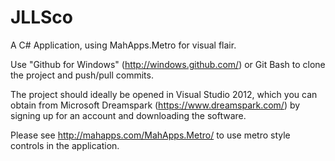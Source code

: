 JLLSco
======
A C# Application, using MahApps.Metro for visual flair.

Use "Github for Windows" (http://windows.github.com/) or Git Bash to clone the project and push/pull commits.

The project should ideally be opened in Visual Studio 2012, which you can obtain from Microsoft Dreamspark (https://www.dreamspark.com/) by signing up for an account and downloading the software.

 Please see http://mahapps.com/MahApps.Metro/ to use metro style controls in the application.
